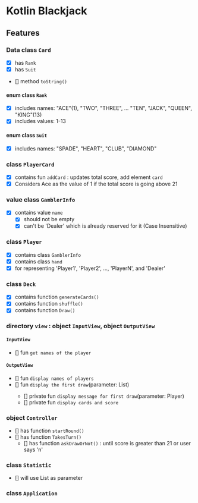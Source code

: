 # Kotlin Blackjack

## Features

### Data class `Card`
- [x] has `Rank`
- [x] has `Suit`
- [] method `toString()`

#### enum class `Rank`
- [x] includes names: "ACE"(1), "TWO", "THREE", ... "TEN", "JACK", "QUEEN", "KING"(13)
- [x] includes values: 1-13

#### enum class `Suit`
- [x] includes names: "SPADE", "HEART", "CLUB", "DIAMOND"

### class `PlayerCard`
- [x] contains fun `addCard` : updates total score, add element `card`
- [x] Considers Ace as the value of 1 if the total score is going above 21

### value class `GamblerInfo`
- [x] contains value `name`
  - [x] should not be empty
  - [x] can't be 'Dealer' which is already reserved for it (Case Insensitive)

### class `Player`
- [x] contains class `GamblerInfo`
- [x] contains class `hand`
- [x] for representing 'Player1', 'Player2', ..., 'PlayerN', and 'Dealer'

### class `Deck`
- [x] contains function `generateCards()`
- [x] contains function `shuffle()`
- [x] contains function `Draw()`

### directory `view` : object `InputView`, object `OutputView`
#### `InputView`
- [] fun `get names of the player`

#### `OutputView`
- [] fun `display names of players`
- [] fun `display the first draw`(parameter: List<Player>)
  - [] private fun `display message for first draw`(parameter: Player)
  - [] private fun `display cards and score`

### object `Controller`
- [] has function `startRound()`
- [] has function `TakesTurn()`
  - [] has function `askDrawOrNot()` : until score is greater than 21 or user says 'n'

### class `Statistic`
- [] will use List<Player> as parameter



### class `Application`